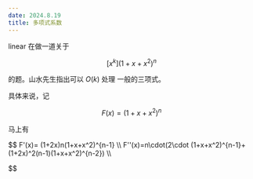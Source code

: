 ```yaml
---
date: 2024.8.19
title: 多项式系数
---
```


linear 在做一道关于

$$
[x^k](1+x+x^2)^n
$$

的题。山水先生指出可以 $O(k)$ 处理 一般的三项式。

具体来说，记

$$
F(x)=(1+x+x^2)^n
$$

马上有

$$
F'(x)=
(1+2x)n(1+x+x^2)^{n-1} \\\\
F''(x)=n\cdot(2\cdot (1+x+x^2)^{n-1}+ (1+2x)^2(n-1)(1+x+x^2)^{n-2})  \\\\

$$


<!--stackedit_data:
eyJoaXN0b3J5IjpbLTE5OTYzMDgwMTNdfQ==
-->
